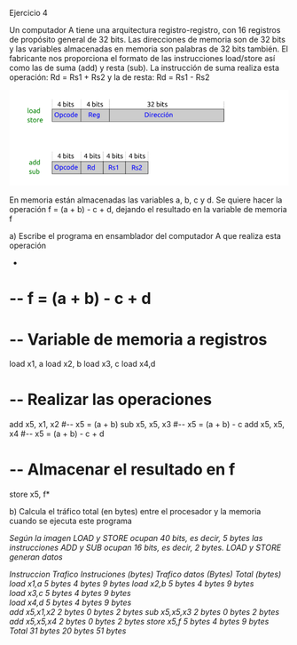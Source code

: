 Ejercicio 4

Un computador A tiene una arquitectura registro-registro, con 16 registros de propósito general de 32 bits. 
Las direcciones de memoria son de 32 bits y las variables almacenadas en memoria son palabras de 32 bits también. 
El fabricante nos proporciona el formato de las instrucciones load/store así como las de suma (add) y resta (sub). 
La instrucción de suma realiza esta operación: Rd = Rs1 + Rs2 y la de resta: Rd = Rs1 - Rs2

![Image text](https://github.com/yolandalillo/2021-2022-ASAII/blob/main/S04/images/ejercicio4.PNG)

En memoria están almacenadas las variables a, b, c y d. Se quiere hacer la operación f = (a + b) - c + d, 
dejando el resultado en la variable de memoria f

a) Escribe el programa en ensamblador del computador A que realiza esta operación

*
# -- f = (a + b) - c + d

# -- Variable de memoria a registros
load x1, a
load x2, b
load x3, c
load x4,d

# -- Realizar las operaciones 
add x5, x1, x2  #-- x5 = (a + b)
sub x5, x5, x3  #-- x5 = (a + b) - c
add x5, x5, x4  #-- x5 = (a + b) - c + d

# -- Almacenar el resultado en f
store x5, f*

b) Calcula el tráfico total (en bytes) entre el procesador y la memoria cuando se ejecuta este programa

*Según la imagen LOAD y STORE ocupan 40 bits, es decir, 5 bytes
las instrucciones ADD y SUB ocupan 16 bits, es decir, 2 bytes. LOAD y STORE generan datos*

*Instruccion	  Trafico Instruciones (bytes)	Trafico datos (Bytes)	Total (bytes)
load x1,a             5 bytes                     4 bytes             9 bytes
load x2,b             5 bytes                     4 bytes             9 bytes          
load x3,c             5 bytes                     4 bytes             9 bytes          
load x4,d             5 bytes                     4 bytes             9 bytes          
add x5,x1,x2          2 bytes                     0 bytes             2 bytes
sub x5,x5,x3          2 bytes                     0 bytes             2 bytes
add x5,x5,x4          2 bytes                     0 bytes             2 bytes
store x5,f            5 bytes                     4 bytes             9 bytes
Total                 31 bytes                    20 bytes            51 bytes*
